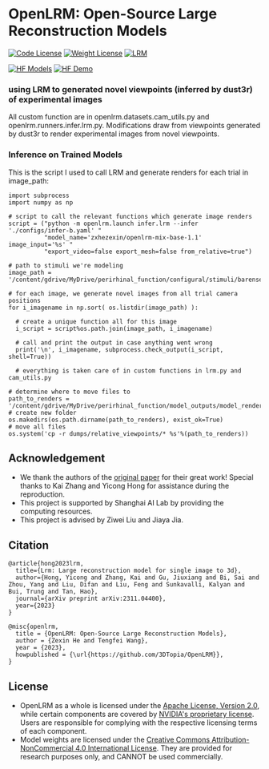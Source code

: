 # OpenLRM: Open-Source Large Reconstruction Models

[![Code License](https://img.shields.io/badge/Code%20License-Apache_2.0-yellow.svg)](LICENSE)
[![Weight License](https://img.shields.io/badge/Weight%20License-CC%20By%20NC%204.0-red)](LICENSE_WEIGHT)
[![LRM](https://img.shields.io/badge/LRM-Arxiv%20Link-green)](https://arxiv.org/abs/2311.04400)

[![HF Models](https://img.shields.io/badge/Models-Huggingface%20Models-bron)](https://huggingface.co/zxhezexin)
[![HF Demo](https://img.shields.io/badge/Demo-Huggingface%20Demo-blue)](https://huggingface.co/spaces/zxhezexin/OpenLRM)

### using LRM to generated novel viewpoints (inferred by dust3r) of experimental images

All custom function are in openlrm.datasets.cam_utils.py and openlrm.runners.infer.lrm.py. Modifications draw from viewpoints generated by dust3r to render experimental images from novel viewpoints.

### Inference on Trained Models 

This is the script I used to call LRM and generate renders for each trial in image_path: 

```
import subprocess
import numpy as np 

# script to call the relevant functions which generate image renders 
script = ("python -m openlrm.launch infer.lrm --infer './configs/infer-b.yaml' "
          "model_name='zxhezexin/openlrm-mix-base-1.1' image_input='%s' "
          "export_video=false export_mesh=false from_relative=true") 

# path to stimuli we're modeling
image_path = '/content/gdrive/MyDrive/perirhinal_function/configural/stimuli/barense'

# for each image, we generate novel images from all trial camera positions 
for i_imagename in np.sort( os.listdir(image_path) ): 

  # create a unique function all for this image
  i_script = script%os.path.join(image_path, i_imagename)

  # call and print the output in case anything went wrong
  print('\n', i_imagename, subprocess.check_output(i_script, shell=True)) 

  # everything is taken care of in custom functions in lrm.py and cam_utils.py

# determine where to move files to 
path_to_renders = '/content/gdrive/MyDrive/perirhinal_function/model_outputs/model_renders/'
# create new folder
os.makedirs(os.path.dirname(path_to_renders), exist_ok=True)
# move all files
os.system('cp -r dumps/relative_viewpoints/* %s'%(path_to_renders))

```

## Acknowledgement

- We thank the authors of the [original paper](https://arxiv.org/abs/2311.04400) for their great work! Special thanks to Kai Zhang and Yicong Hong for assistance during the reproduction.
- This project is supported by Shanghai AI Lab by providing the computing resources.
- This project is advised by Ziwei Liu and Jiaya Jia.

## Citation

```
@article{hong2023lrm,
  title={Lrm: Large reconstruction model for single image to 3d},
  author={Hong, Yicong and Zhang, Kai and Gu, Jiuxiang and Bi, Sai and Zhou, Yang and Liu, Difan and Liu, Feng and Sunkavalli, Kalyan and Bui, Trung and Tan, Hao},
  journal={arXiv preprint arXiv:2311.04400},
  year={2023}
}
```

```
@misc{openlrm,
  title = {OpenLRM: Open-Source Large Reconstruction Models},
  author = {Zexin He and Tengfei Wang},
  year = {2023},
  howpublished = {\url{https://github.com/3DTopia/OpenLRM}},
}
```

## License

- OpenLRM as a whole is licensed under the [Apache License, Version 2.0](LICENSE), while certain components are covered by [NVIDIA's proprietary license](LICENSE_NVIDIA). Users are responsible for complying with the respective licensing terms of each component.
- Model weights are licensed under the [Creative Commons Attribution-NonCommercial 4.0 International License](LICENSE_WEIGHT). They are provided for research purposes only, and CANNOT be used commercially.
